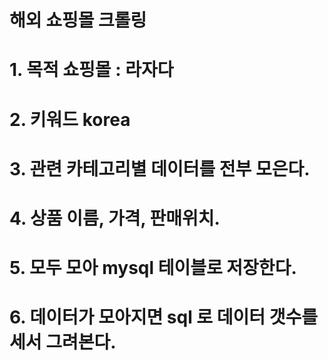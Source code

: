 # 해외 쇼핑몰 크롤링
# 1. 목적 쇼핑몰 : 라자다
# 2. 키워드 korea
# 3. 관련 카테고리별 데이터를 전부 모은다.
# 4. 상품 이름, 가격, 판매위치.
# 5. 모두 모아 mysql 테이블로 저장한다.
# 6. 데이터가 모아지면 sql 로 데이터 갯수를 세서 그려본다.
